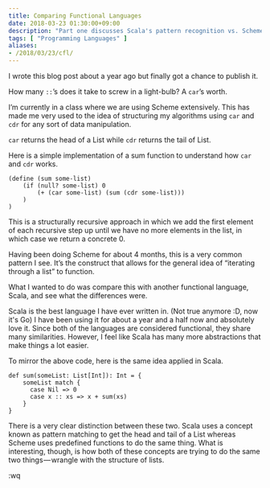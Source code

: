 ```yaml
---
title: Comparing Functional Languages
date: 2018-03-23 01:30:00+09:00
description: "Part one discusses Scala's pattern recognition vs. Scheme's operating on lists."
tags: [ "Programming Languages" ]
aliases:
- /2018/03/23/cfl/
---
```

 
I wrote this blog post about a year ago but finally got a chance to publish it.

How many `::`’s does it take to screw in a light-bulb? A `car`’s worth. 

I’m currently in a class where we are using Scheme extensively. This has made me very used to the idea of structuring my algorithms using `car` and `cdr` for any sort of data manipulation. 

`car` returns the head of a List while `cdr` returns the tail of List. 

Here is a simple implementation of a sum function to understand how `car` and `cdr` works.

```
(define (sum some-list)
    (if (null? some-list) 0
        (+ (car some-list) (sum (cdr some-list)))
    )
)
```

This is a structurally recursive approach in which we add the first element of each recursive step up until we have no more elements in the list, in which case we return a concrete 0.

Having been doing Scheme for about 4 months, this is a very common pattern I see. It’s the construct that allows for the general idea of “iterating through a list” to function. 

What I wanted to do was compare this with another functional language, Scala, and see what the differences were.

Scala is the best language I have ever written in. (Not true anymore :D, now it's Go) I have been using it for about a year and a half now and absolutely love it. Since both of the languages are considered functional, they share many similarities. However, I feel like Scala has many more abstractions that make things a lot easier.

To mirror the above code, here is the same idea applied in Scala.

```
def sum(someList: List[Int]): Int = {
    someList match {
      case Nil => 0
      case x :: xs => x + sum(xs)
    }
}
```

There is a very clear distinction between these two. Scala uses a concept known as pattern matching to get the head and tail of a List whereas Scheme uses predefined functions to do the same thing. What is interesting, though, is how both of these concepts are trying to do the same two things — wrangle with the structure of lists.

:wq
